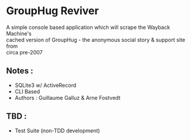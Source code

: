 # GroupHug Reviver

A simple console based application which will scrape the Wayback Machine's  
cached version of GroupHug - the anonymous social story & support site from  
circa pre-2007

## Notes :

* SQLite3 w/ ActiveRecord
* CLI Based
* Authors : Guillaume Galluz & Arne Fostvedt

## TBD :

* Test Suite (non-TDD development)
